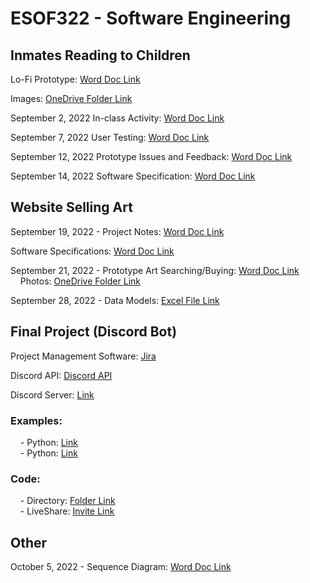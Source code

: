 # ESOF322 - Software Engineering

## Inmates Reading to Children

Lo-Fi Prototype:
[Word Doc Link](https://montanatech-my.sharepoint.com/:w:/g/personal/wfranzen_mtech_edu/EestylKVv4RGhaC_2kUzOYIBU-CSrv1XOUH8ljxJrU9H9g?e=kZzux4)

Images:
[OneDrive Folder Link](https://montanatech-my.sharepoint.com/:f:/g/personal/waugustine_mtech_edu/EjvJlMcwyW5HsBeOGBhrRYwBAXwWgimmbkUt5-_1gH-qvQ?e=fsMg4w)

September 2, 2022 In-class Activity:
[Word Doc Link](https://montanatech-my.sharepoint.com/:w:/g/personal/waugustine_mtech_edu/EepUVTxSwOJBq4kVfXJKVbcBTK7hTl7tJpdukmkgpqVOnw?e=6JL9xM)

September 7, 2022 User Testing:
[Word Doc Link](https://montanatech-my.sharepoint.com/:w:/g/personal/waugustine_mtech_edu/EYQx9095F3BAlezO61IOOnIBhirwCMokMgiic14m3nv5fA?e=iIsPf0)

September 12, 2022 Prototype Issues and Feedback:
[Word Doc Link](https://montanatech-my.sharepoint.com/:w:/g/personal/waugustine_mtech_edu/ET7O26C2NT9Kov51fXzyn3YB8hAUyGwvGPR2zuwvvSXm8A?e=IioJLy)

September 14, 2022 Software Specification:
[Word Doc Link](https://montanatech-my.sharepoint.com/:w:/g/personal/waugustine_mtech_edu/ESNdhQ5pM_tOmWcBIkgvuPMBEWXNQ4l8LNPNDZj-Cyaryg?e=raK1dz)

## Website Selling Art

September 19, 2022 - Project Notes:
[Word Doc Link](https://montanatech-my.sharepoint.com/:w:/g/personal/waugustine_mtech_edu/ERwEeo4Uv_pPlKjVuE4yprkB6T8hb-VNBRJbg0qr54vSJQ?e=QcxUFQ)

Software Specifications:
[Word Doc Link](https://montanatech-my.sharepoint.com/:w:/g/personal/waugustine_mtech_edu/EQDQ4Vky0KZJiolkAIEhJHwB4yP5x1W7WO7CFK18shGDAw?e=oZlw6C)

September 21, 2022 - Prototype Art Searching/Buying:
[Word Doc Link](https://montanatech-my.sharepoint.com/:w:/g/personal/waugustine_mtech_edu/ER2rfLO_gURNtTtG_rs4pCMBzkzFRIEtKHDQ1V7PhALa8g?e=j6cOHZ)\
&nbsp; &nbsp; Photos: [OneDrive Folder Link](https://montanatech-my.sharepoint.com/:f:/g/personal/waugustine_mtech_edu/EkrA3sJ6r-RNh7ix0k_uL2QBIim5_HHlknh5i1znLVpzRw?e=UVmWde)

September 28, 2022 - Data Models:
[Excel File Link](https://montanatech-my.sharepoint.com/:x:/g/personal/waugustine_mtech_edu/EcGejpX_jNNPkyVmodQ7q5sBRJ1jULnrUzSzS3ipI6lYeg?e=UAxW44)

## Final Project (Discord Bot)

Project Management Software:
[Jira](https://project-esof322.atlassian.net/jira/software/projects/FP/boards/1)

Discord API: [Discord API](https://discord.com/developers/docs/reference)

Discord Server: [Link](https://discord.gg/VWZ2BBW2Ha)

### Examples:
&nbsp; &nbsp; - Python: [Link](https://www.freecodecamp.org/news/create-a-discord-bot-with-python/)\
&nbsp; &nbsp; - Python: [Link](https://replicate.com/docs/get-started/discord-bot)

### Code:
&nbsp; &nbsp; - Directory: [Folder Link](DiscordBotCode)\
&nbsp; &nbsp; - LiveShare: [Invite Link](https://prod.liveshare.vsengsaas.visualstudio.com/join?072FF05C9B59DEDED454EAF9360BB99CDB9A)

## Other

October 5, 2022 - Sequence Diagram:
[Word Doc Link](https://montanatech-my.sharepoint.com/:w:/g/personal/waugustine_mtech_edu/EdGIqemi-fZOsw4MK9svr_4B1ynj2cWSUSA8N7ITtUm5PQ?e=QIcIGs)
